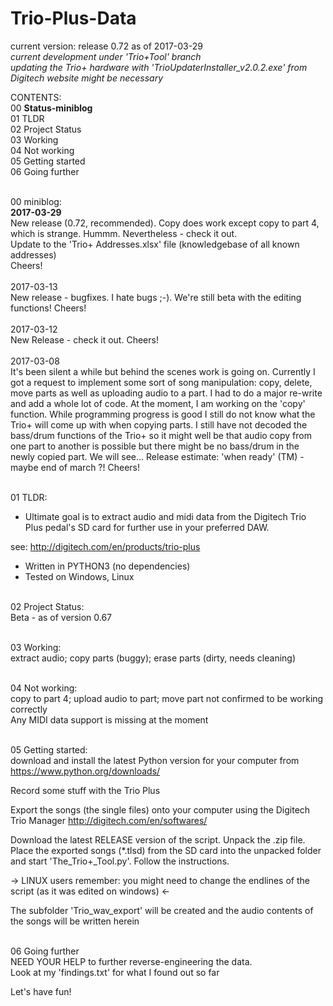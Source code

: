 # Trio-Plus-Data
current version: release 0.72 as of 2017-03-29<br>
<i> current development under 'Trio+Tool' branch</i><br>
<i> updating the Trio+ hardware with 'TrioUpdaterInstaller_v2.0.2.exe' from Digitech website might be necessary</i>

CONTENTS:<br>
00 <b>Status-miniblog<br></b>
01 TLDR<br>
02 Project Status<br>
03 Working<br>
04 Not working<br>
05 Getting started<br>
06 Going further<br>

<br>00 miniblog:<br>
<b>2017-03-29</b><br>
New release (0.72, recommended). Copy does work except copy to part 4, which is strange. Hummm. Nevertheless - check it out.<br>
Update to the 'Trio+ Addresses.xlsx' file (knowledgebase of all known addresses)<br>
Cheers!<br><br>
2017-03-13<br>
New release - bugfixes. I hate bugs ;-). We're still beta with the editing functions!
Cheers!<br>
<br>2017-03-12<br>
New Release - check it out.
Cheers!<br><br>
2017-03-08<br>
It's been silent a while but behind the scenes work is going on. Currently I got a request to implement some sort of song manipulation: copy, delete, move parts as well as uploading audio to a part. I had to do a major re-write and add a whole lot of code. At the moment, I am working on the 'copy' function. While programming progress is good I still do not know what the Trio+ will come up with when copying parts. I still have not decoded the bass/drum functions of the Trio+ so it might well be that audio copy from one part to another is possible but there might be no bass/drum in the newly copied part. We will see...
Release estimate: 'when ready' (TM) - maybe end of march ?!
Cheers!

<br>01 TLDR:<br>
* Ultimate goal is to extract audio and midi data from the Digitech Trio Plus pedal's SD card for further use in your preferred DAW.

see: http://digitech.com/en/products/trio-plus

* Written in PYTHON3 (no dependencies)
* Tested on Windows, Linux


<br>02 Project Status:<br>
Beta - as of version 0.67

<br>03 Working:<br>
extract audio; copy parts (buggy); erase parts (dirty, needs cleaning)<br>

<br>04 Not working:<br>
copy to part 4; upload audio to part; move part not confirmed to be working correctly<br>
Any MIDI data support is missing at the moment

<br>05 Getting started:<br>
download and install the latest Python version for your computer from
https://www.python.org/downloads/

Record some stuff with the Trio Plus

Export the songs (the single files) onto your computer using the Digitech Trio Manager
http://digitech.com/en/softwares/

Download the latest RELEASE version of the script. Unpack the .zip file. Place the exported songs (*.tlsd) from the SD card into the unpacked folder and start 'The_Trio+_Tool.py'. Follow the instructions.

-> LINUX users remember: you might need to change the endlines of the script (as it was edited on windows) <-

The subfolder 'Trio_wav_export' will be created and the audio contents of the songs will be written herein

<br>06 Going further<br>
NEED YOUR HELP to further reverse-engineering the data.<br>
Look at my 'findings.txt' for what I found out so far

Let's have fun!
